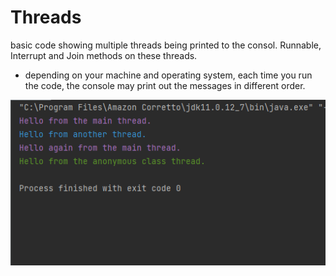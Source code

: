 # Threads
basic code showing multiple threads being printed to the consol. Runnable, Interrupt and Join methods on these threads. 
 * depending on your machine and operating system, each time you run the code, the console may print out the messages in different order.

![Screenshot](Thread.PNG)

